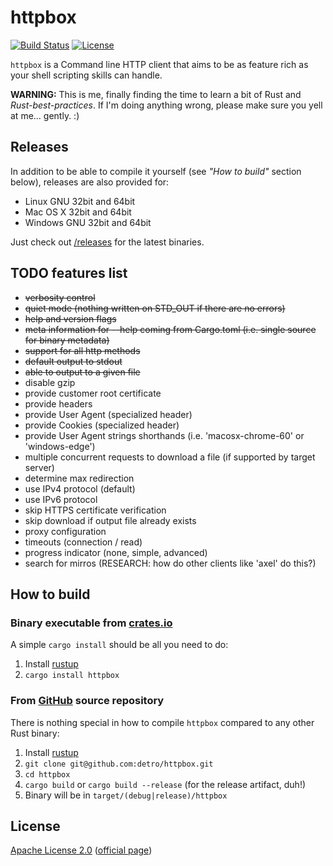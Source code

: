 # httpbox
[![Build Status](https://travis-ci.org/detro/httpbox.svg?branch=master)](https://travis-ci.org/detro/httpbox)
[![License](https://img.shields.io/badge/License-Apache%202.0-blue.svg)](https://opensource.org/licenses/Apache-2.0)

`httpbox` is a Command line HTTP client that aims to be as feature rich as your shell scripting skills can handle.

**WARNING:** This is me, finally finding the time to learn a bit of Rust and _Rust-best-practices_.
If I'm doing anything wrong, please make sure you yell at me... gently. :)

## Releases

In addition to be able to compile it yourself (see _"How to build"_ section below), releases are also
provided for:

* Linux GNU 32bit and 64bit
* Mac OS X 32bit and 64bit
* Windows GNU 32bit and 64bit

Just check out [/releases](https://github.com/detro/httpbox/releases) for the latest binaries.

## TODO features list

* ~~verbosity control~~
* ~~quiet mode (nothing written on STD_OUT if there are no errors)~~
* ~~help and version flags~~
* ~~meta information for --help coming from Cargo.toml (i.e. single source for binary metadata)~~
* ~~support for all http methods~~
* ~~default output to stdout~~
* ~~able to output to a given file~~
* disable gzip
* provide customer root certificate
* provide headers
* provide User Agent (specialized header)
* provide Cookies (specialized header)
* provide User Agent strings shorthands (i.e. 'macosx-chrome-60' or 'windows-edge')
* multiple concurrent requests to download a file (if supported by target server)
* determine max redirection
* use IPv4 protocol (default)
* use IPv6 protocol
* skip HTTPS certificate verification
* skip download if output file already exists
* proxy configuration
* timeouts (connection / read)
* progress indicator (none, simple, advanced)
* search for mirros (RESEARCH: how do other clients like 'axel' do this?)

## How to build

### Binary executable from [crates.io](https://crates.io/crates/httpbox)

A simple `cargo install` should be all you need to do:

1. Install [rustup](https://www.rustup.rs/)
2. `cargo install httpbox`

### From [GitHub](https://github.com/detro/httpbox) source repository

There is nothing special in how to compile `httpbox` compared to any other Rust binary:

1. Install [rustup](https://www.rustup.rs/)
2. `git clone git@github.com:detro/httpbox.git`
3. `cd httpbox`
4. `cargo build` or `cargo build --release` (for the release artifact, duh!)
5. Binary will be in `target/(debug|release)/httpbox`

## License

[Apache License 2.0](./LICENSE) ([official page](https://www.apache.org/licenses/LICENSE-2.0))
